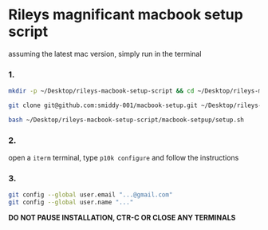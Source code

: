 # Rileys magnificant macbook setup script

assuming the latest mac version, simply run in the terminal

### 1.

```bash
mkdir -p ~/Desktop/rileys-macbook-setup-script && cd ~/Desktop/rileys-macbook-setup-script

git clone git@github.com:smiddy-001/macbook-setup.git ~/Desktop/rileys-macbook-setup-script

bash ~/Desktop/rileys-macbook-setup-script/macbook-setpup/setup.sh
```

### 2.

open a `iterm` terminal, type `p10k configure` and follow the instructions

### 3.

```bash
git config --global user.email "...@gmail.com"
git config --global user.name "..."
```

**DO NOT PAUSE INSTALLATION, CTR-C OR CLOSE ANY TERMINALS**
